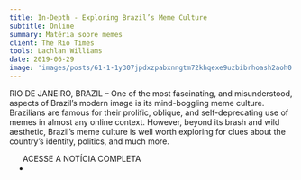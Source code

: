 ```yaml
---
title: In-Depth - Exploring Brazil’s Meme Culture
subtitle: Online
summary: Matéria sobre memes
client: The Rio Times
tools: Lachlan Williams
date: 2019-06-29
image: 'images/posts/61-1-1y307jpdxzpabxnngtm72khqexe9uzbibrhoash2aoh0.png'
---
```


RIO DE JANEIRO, BRAZIL – One of the most fascinating, and misunderstood, aspects of Brazil’s modern image is its mind-boggling meme culture. Brazilians are famous for their prolific, oblique, and self-deprecating use of memes in almost any online context. However, beyond its brash and wild aesthetic, Brazil’s meme culture is well worth exploring for clues about the country’s identity, politics, and much more.

<div class="post__share"><ul class="share__list list-reset">ACESSE A NOTÍCIA COMPLETA<li class="share__item" style="margin-left: 10px"><a class="share__link share__facebook" style="background: #fa5657" href="https://riotimesonline.com/brazil-news/brazil/in-depth-exploring-brazils-meme-culture/" title="Link" rel="nofollow"><i class="fa-solid fa-link"></i></a></li></ul></div>
<!-- <div class="gallery-box"><div class="gallery"><img src="/clipping/images/example-1.jpg" loading="lazy" alt="Project"><img src="/clipping/images/example-2.jpg" loading="lazy" alt="Project"></div><em>Gallery / <a href="https://www.freepik.com/" target="_blank">Freepic</a></em></div> -->
